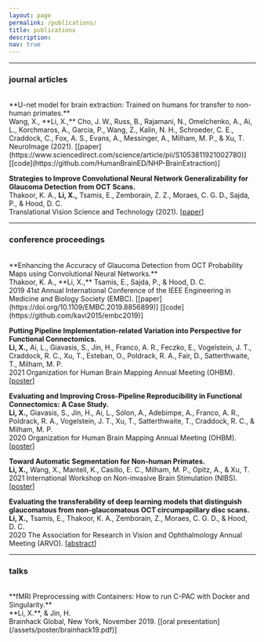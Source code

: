 ```yaml
---
layout: page
permalink: /publications/
title: publications
description: 
nav: true
---
```


---
### journal articles 
<br />
**U-net model for brain extraction: Trained on humans for transfer to non-human primates.** <br />
Wang, X., **Li, X.,** Cho, J. W., Russ, B., Rajamani, N., Omelchenko, A., Ai, L., Korchmaros, A., Garcia, P., Wang, Z., Kalin, N. H., Schroeder, C. E., Craddock, C., Fox, A. S., Evans, A., Messinger, A., Milham, M. P., & Xu, T. <br /> 
NeuroImage (2021). [[paper](https://www.sciencedirect.com/science/article/pii/S1053811921002780)] [[code](https://github.com/HumanBrainED/NHP-BrainExtraction)]

**Strategies to Improve Convolutional Neural Network Generalizability for Glaucoma Detection from OCT Scans.** <br />
Thakoor, K. A., **Li, X.,** Tsamis, E., Zemborain, Z. Z., Moraes, C. G. D., Sajda, P., & Hood, D. C. <br />
Translational Vision Science and Technology (2021). [[paper](https://tvst.arvojournals.org/article.aspx?articleid=2772481)]

---

### conference proceedings 
<br />
**Enhancing the Accuracy of Glaucoma Detection from OCT Probability Maps using Convolutional Neural Networks.** <br />
Thakoor, K. A., **Li, X.,** Tsamis, E., Sajda, P., & Hood, D. C. <br />
2019 41st Annual International Conference of the IEEE Engineering in Medicine and Biology Society (EMBC). [[paper](https://doi.org/10.1109/EMBC.2019.8856899)] [[code](https://github.com/kavi2015/embc2019)]

**Putting Pipeline Implementation-related Variation into Perspective for Functional Connectomics.** <br />
**Li, X.,** Ai, L., Giavasis, S., Jin, H., Franco, A. R., Feczko, E., Vogelstein, J. T., Craddock, R. C., Xu, T., Esteban, O., Poldrack, R. A., Fair, D., Satterthwaite, T., Milham, M. P. <br />
2021 Organization for Human Brain Mapping Annual Meeting (OHBM). [[poster](/assets/poster/OHBM21_XL.pdf)]

**Evaluating and Improving Cross-Pipeline Reproducibility in Functional Connectomics: A Case Study.** <br />
**Li, X.,** Giavasis, S., Jin, H., Ai, L., Sólon, A., Adebimpe, A., Franco, A. R., Poldrack, R. A., Vogelstein, J. T., Xu, T., Satterthwaite, T., Craddock, R. C., & Milham, M. P. <br />
2020 Organization for Human Brain Mapping Annual Meeting (OHBM). [[poster](/assets/poster/OHBM20_XL.pdf)]

**Toward Automatic Segmentation for Non-human Primates.** <br />
**Li, X.,** Wang, X., Mantell, K., Casillo, E. C., Milham, M. P., Opitz, A., & Xu, T. <br />
2021 International Workshop on Non-invasive Brain Stimulation (NIBS). [[poster](/assets/poster/NIBS21_XL.pdf)]

**Evaluating the transferability of deep learning models that distinguish glaucomatous from non-glaucomatous OCT circumpapillary disc scans.** <br />
**Li, X.,** Tsamis, E., Thakoor, K. A., Zemborain, Z., Moraes, C. G. D., & Hood, D. C.<br />
2020 The Association for Research in Vision and Ophthalmology Annual Meeting (ARVO). [[abstract](https://iovs.arvojournals.org/article.aspx?articleid=2769404)]

---

### talks 
<br />
**fMRI Preprocessing with Containers: How to run C-PAC with Docker and Singularity.**<br />
**Li, X.**, & Jin, H. <br />
Brainhack Global, New York, November 2019. [[oral presentation](/assets/poster/brainhack19.pdf)]